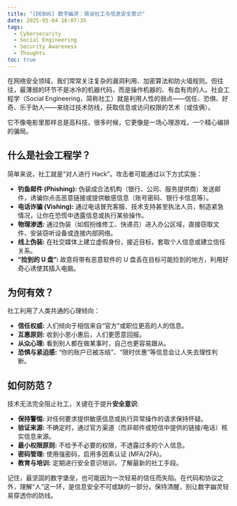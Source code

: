 ```yaml
---
title: "[DEBUG] 数字幽灵：简谈社工与信息安全意识"
date: 2025-05-04 16:07:35
tags:
  - Cybersecurity
  - Social Engineering
  - Security Awareness
  - Thoughts
toc: true
---
```


在网络安全领域，我们常常关注复杂的漏洞利用、加密算法和防火墙规则。但往往，最薄弱的环节不是冰冷的机器代码，而是操作机器的、有血有肉的人。社会工程学（Social Engineering，简称社工）就是利用人性的弱点——信任、恐惧、好奇、乐于助人——来绕过技术防线，获取信息或访问权限的艺术（或伎俩）。

它不像电影里那样总是高科技，很多时候，它更像是一场心理游戏，一个精心编排的骗局。

<!-- more -->

## 什么是社会工程学？

简单来说，社工就是“对人进行 Hack”。攻击者可能通过以下方式实施：

*   **钓鱼邮件 (Phishing):** 伪装成合法机构（银行、公司、服务提供商）发送邮件，诱骗你点击恶意链接或提供敏感信息（账号密码、银行卡信息等）。
*   **电话诈骗 (Vishing):** 通过电话冒充客服、技术支持甚至执法人员，制造紧急情况，让你在恐慌中透露信息或执行某些操作。
*   **物理渗透:** 通过伪装（如假扮维修工、快递员）进入办公区域，直接窃取文件、安装窃听设备或连接内部网络。
*   **线上伪装:** 在社交媒体上建立虚假身份，接近目标，套取个人信息或建立信任关系。
*   **“捡到的 U 盘”:** 故意将带有恶意软件的 U 盘丢在目标可能捡到的地方，利用好奇心诱使其插入电脑。

## 为何有效？

社工利用了人类共通的心理倾向：

*   **信任权威:** 人们倾向于相信来自“官方”或职位更高的人的信息。
*   **互惠原则:** 收到小恩小惠后，人们更愿意回报。
*   **从众心理:** 看到别人都在做某事时，自己也更容易跟从。
*   **恐惧与紧迫感:** “你的账户已被冻结”、“限时优惠”等信息会让人失去理性判断。

## 如何防范？

技术无法完全阻止社工，关键在于提升**安全意识**:

*   **保持警惕:** 对任何要求提供敏感信息或执行异常操作的请求保持怀疑。
*   **验证来源:** 不确定时，通过官方渠道（而非邮件或短信中提供的链接/电话）核实信息来源。
*   **最小权限原则:** 不给予不必要的权限，不透露过多的个人信息。
*   **密码管理:** 使用强密码，启用多因素认证 (MFA/2FA)。
*   **教育与培训:** 定期进行安全意识培训，了解最新的社工手段。

记住，最坚固的数字堡垒，也可能因为一次轻易的信任而失陷。在代码和协议之外，理解“人”这一环，是信息安全不可或缺的一部分。保持清醒，别让数字幽灵轻易穿透你的防线。